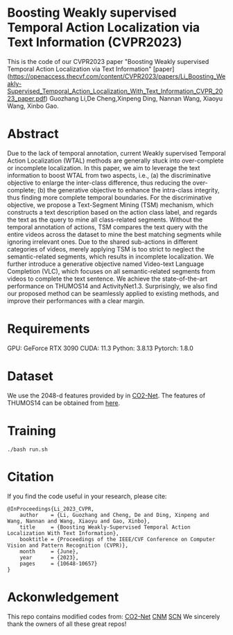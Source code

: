 # Boosting Weakly supervised Temporal Action Localization via Text Information (CVPR2023)
This is the code of our CVPR2023 paper "Boosting Weakly supervised Temporal Action Localization via Text Information"  [paper] (https://openaccess.thecvf.com/content/CVPR2023/papers/Li_Boosting_Weakly-Supervised_Temporal_Action_Localization_With_Text_Information_CVPR_2023_paper.pdf)
Guozhang Li,De Cheng,Xinpeng Ding, Nannan Wang, Xiaoyu Wang, Xinbo Gao.

# Abstract
Due to the lack of temporal annotation, current Weakly supervised Temporal Action Localization (WTAL) methods are generally stuck into over-complete or incomplete localization. In this paper, we aim to leverage the text information to boost WTAL from two aspects, i.e., (a) the discriminative objective to enlarge the inter-class difference, thus reducing the over-complete; (b) the generative objective to enhance the intra-class integrity, thus finding more complete temporal boundaries. For the discriminative objective, we propose a Text-Segment Mining (TSM) mechanism, which constructs a text description based on the action class label, and regards the text as the query to mine all class-related segments. Without the temporal annotation of actions, TSM compares the text query with the entire videos across the dataset to mine the best matching segments while ignoring irrelevant ones. Due to the shared sub-actions in different categories of videos, merely applying TSM is too strict to neglect the semantic-related segments, which results in incomplete localization. We further introduce a generative objective named Video-text Language Completion (VLC), which focuses on all semantic-related segments from videos to complete the text sentence. We achieve the state-of-the-art performance on THUMOS14 and ActivityNet1.3. Surprisingly, we also find our proposed method can be  seamlessly applied to existing methods, and improve their performances with a clear margin.

# Requirements
GPU: GeForce RTX 3090
CUDA: 11.3
Python: 3.8.13
Pytorch: 1.8.0

# Dataset
We use the 2048-d features provided by in [CO2-Net](https://github.com/harlanhong/MM2021-CO2-Net). The features of THUMOS14 can be obtained from [here](https://drive.google.com/file/d/1SFEsQNLsG8vgBbqx056L9fjA4TzVZQEu/view?usp=sharing).

# Training
```
./bash run.sh
```

# Citation
If you find the code useful in your research, please cite:
```
@InProceedings{Li_2023_CVPR,
    author    = {Li, Guozhang and Cheng, De and Ding, Xinpeng and Wang, Nannan and Wang, Xiaoyu and Gao, Xinbo},
    title     = {Boosting Weakly-Supervised Temporal Action Localization With Text Information},
    booktitle = {Proceedings of the IEEE/CVF Conference on Computer Vision and Pattern Recognition (CVPR)},
    month     = {June},
    year      = {2023},
    pages     = {10648-10657}
}
```

# Ackonwledgement
This repo contains modified codes from:
[CO2-Net](https://github.com/harlanhong/MM2021-CO2-Net)
[CNM](https://github.com/minghangz/cnm)
[SCN](https://github.com/ikuinen/semantic_completion_network)
We sincerely thank the owners of all these great repos!
